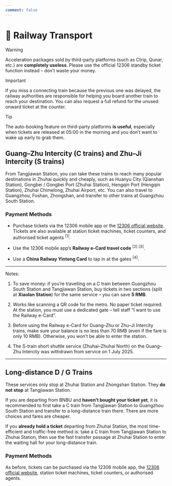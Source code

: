```yaml
---
comment: false
---
```


# 🚉 Railway Transport

> [!WARNING]
> Acceleration packages sold by third-party platforms (such as Ctrip, Qunar, etc.) are **completely useless**. Please use the official 12306 standby ticket function instead – don’t waste your money.  

> [!IMPORTANT]  
> If you miss a connecting train because the previous one was delayed, the railway authorities are responsible for helping you board another train to reach your destination. You can also request a full refund for the unused onward ticket at the counter.  

> [!TIP]  
> The auto-booking feature on third-party platforms **is useful**, especially when tickets are released at 05:00 in the morning and you don’t want to wake up early to grab them.  

## Guang–Zhu Intercity (C trains) and Zhu–Ji Intercity (S trains)  
From Tangjiawan Station, you can take these trains to reach many popular destinations in Zhuhai quickly and cheaply, such as Huanyu City (Qianshan Station), Gongbei / Gongbei Port (Zhuhai Station), Hengqin Port (Hengqin Station), Zhuhai Chimelong, Zhuhai Airport, etc. You can also travel to Guangzhou, Foshan, Zhongshan, and transfer to other trains at Guangzhou South Station.  

### Payment Methods  

- Purchase tickets via the 12306 mobile app or the [12306 official website](https://www.12306.cn). Tickets are also available at station ticket machines, ticket counters, and authorised ticket agents <sup>[1]</sup>.  

- Use the 12306 mobile app’s **Railway e-Card travel code** <sup>[2]</sup> <sup>[3]</sup>.  

- Use a **China Railway Yintong Card** to tap in at the gates <sup>[4]</sup>.  

---  
Notes:  

1. To save money: if you’re travelling on a C train between Guangzhou South Station and Tangjiawan Station, buy tickets in two sections (split at **Xiaolan Station**) for the same service – you can save **5 RMB**.  

2. Works like scanning a QR code for the metro. No paper ticket required. At the station, you must use a dedicated gate – tell staff “I want to use the Railway e-Card”.  

3. Before using the Railway e-Card for Guang–Zhu or Zhu–Ji Intercity trains, make sure your balance is no less than 70 RMB (even if the fare is only 10 RMB). Otherwise, you won’t be able to enter the station.  

4. The S-train short shuttle service (Zhuhai–Zhuhai North) on the Guang–Zhu Intercity was withdrawn from service on 1 July 2025.  

---

## Long-distance D / G Trains  
These services only stop at Zhuhai Station and Zhongshan Station. They **do not stop** at Tangjiawan Station.  

If you are departing from BNBU and **haven’t bought your ticket yet**, it is recommended to first take a C train from Tangjiawan Station to Guangzhou South Station and transfer to a long-distance train there. There are more choices and fares are cheaper.  

If you **already hold a ticket** departing from Zhuhai Station, the most time-efficient and traffic-free method is: take a C train from Tangjiawan Station to Zhuhai Station, then use the fast transfer passage at Zhuhai Station to enter the waiting hall for your long-distance train.  

### Payment Methods  
As before, tickets can be purchased via the 12306 mobile app, the [12306 official website](https://www.12306.cn), station ticket machines, ticket counters, or authorised agents.  
